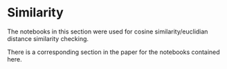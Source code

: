 # Similarity

The notebooks in this section were used for cosine similarity/euclidian distance similarity checking.

There is a corresponding section in the paper for the notebooks contained here.
